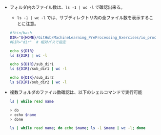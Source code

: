 
- フォルダ内のファイル数は、`ls -1 | wc -l` で確認出来る。
    - `ls -1 | wc -l` では、サブディレクトリ内の全ファイル数を表示することに注意。
    ```sh
    #!bin/bash
    DIR="${HOME}/GitHub/MachineLearning_PreProcessing_Exercises/io_processing/2/dir"   # 絶対パスで指定
    #DIR="dir"  # 相対パスで指定

    echo ${DIR}
    ls ${DIR} | wc -l

    echo ${DIR}/sub_dir1
    ls ${DIR}/sub_dir1 | wc -l

    echo ${DIR}/sub_dir2
    ls ${DIR}/sub_dir2 | wc -l
    ```

- 複数フォルダのファイル数確認は、以下のシェルコマンドで実行可能
    ```sh
    ls | while read name

    > do
    > echo $name
    > done

    ls | while read name; do echo $name; ls -1 $name | wc -l; done
    ```